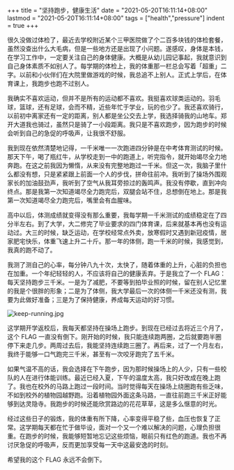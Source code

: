 +++
title = "坚持跑步，健康生活"
date = "2021-05-20T16:11:14+08:00"
lastmod = "2021-05-20T16:11:14+08:00"
tags = ["health","pressure"]
indent = true
+++

很久没做过体检了，最近去学校附近某个三甲医院做了个二百多块钱的体检套餐，虽然没查出什么大毛病，但是一些地方还是出现了小问题。遂感叹，身体是本钱，在学习工作中，一定要关注自己的身体健康。大概是从幼儿园记事起，我就意识到自己身体素质不如别人了。每学期的体检上，我的体重那一栏总会写着「超重」二字。以前和小伙伴们在大院里做游戏的时候，我总追不上别人。正式上学后，在体育课上，我跑步也跑不过别人。

我确实不喜欢运动，但并不是所有的运动都不喜欢。我挺喜欢球类运动的。羽毛球，篮球，还有足球，会而不精，近些年忙于学业，玩的也少了。我还喜欢骑行，以前初中离家还有一定的距离，别人都是坐公交去上学，我选择骑我的山地车。郑开大道我也骑过，虽然只是骑了一小段距离。我只是不喜欢跑步，因为跑步的时候会听到自己的急促的呼吸声，让我很不舒服。

我到现在依然清楚地记得，一千米唯一一次跑进四分钟是在中考体育测试的时候。那天下午，喝了瓶红牛，从学校走到一中的跑道上，听完指令，就开始竭尽全力地奔跑。在这之前我因为懒惰，从来没有完整地跑过一千米。但这一次，我脑子里什么都没有想，只是紧紧跟上前面一个人的步伐，拼命往前冲。我听到了操场外围观家长的加油鼓劲声，我听到了空气从我耳旁掠过的轰鸣声。我没有停歇，直到冲向终点。那是我第一次知道竭尽全力跑完后，双腿会站不住，总想倒在地上。那是我第一次知道竭尽全力跑完后，嘴里会有血腥味。

高中以后，体测成绩就变得没有那么重要，我每学期一千米测试的成绩稳定在了四分半左右。到了大学，大二修完了毕业要求的四门体育课，后来就基本再也没有运动过。大三的时候，缺乏运动，在学校经常点外卖，放寒假时又遇到新冠疫情，居家肥宅快乐，体重飞速上升二十斤。那一年的体侧，跑一千米的时候，我感觉到，我真的跑不动了。

我测了测自己的心率，每分钟八九十次，太快了，随着体重的上升，心脏的负担也在加重。一个年纪轻轻的人，不应该将自己的健康丢弃。于是我立了一个 FLAG：每天坚持跑步三千米。一是为了减肥，不要等到拍毕业照的时候，留在别人记忆里的我是个很胖的形象；二是为了体侧，我大学最后一次的体侧一千米还没有测，我要为此做好准备；三是为了保持健康，养成每天运动的好习惯。

![keep-running.jpg](/images/keep-running.jpg)

这学期开学返校后，我每天都坚持在操场上跑步。到现在已经过去将近三个月了，这个 FLAG 一直没有倒下。刚开始的时候，我只能连续跑两圈，之后就要跑半圈停下来走几步。两周过去后，我能坚持连续跑三圈了。再后来，过了一个月左右，我终于能够一口气跑完三千米，甚至有一次咬牙跑完了五千米。

如果气温不高的话，我会选择在下午跑步，因为那时候操场上的人少，只有一些校队的人在进行体能训练。最近已经入夏，下午的温度太高，我只好改成在晚上跑了。我也在校外的马路上跑过一段时间。当时觉得每天在操场上绕圈跑有些乏味，不如到校外的植物园越野跑。沿着植物园外面这条马路，一直往前跑三千米正好能够到达灵隐寺。我跑步的时候还能欣赏路边的花花草草，这是多么惬意的时光。

经过这些日子的锻炼，我的体重有所下降，心率变得平稳了些，血压也恢复了正常。这学期每天都在忙于做毕设，面对一个又一个难以解决的问题，心理负担很重。在跑步的时候，我能够短暂地忘记这些烦恼，眼前只有红色的跑道。我也不再讨厌急促的呼吸声，反而更加享受每一天中这最安逸的时刻。

希望我的这个 FLAG 永远不会倒下。